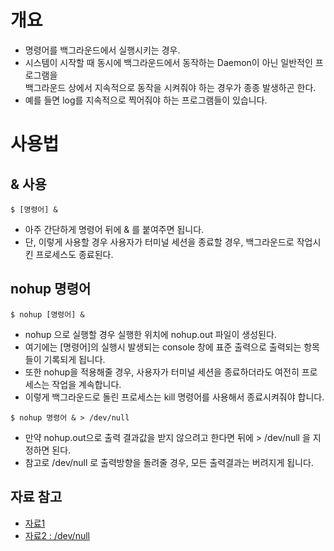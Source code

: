 
# 개요 
- 명령어를 백그라운드에서 실행시키는 경우.
- 시스템이 시작할 때 동시에 백그라운드에서 동작하는 Daemon이 아닌 일반적인 프로그램을 <br>
  백그라운드 상에서 지속적으로 동작을 시켜줘야 하는 경우가 종종 발생하곤 한다. 
- 예를 들면 log를 지속적으로 찍어줘야 하는 프로그램들이 있습니다. 

# 사용법
## & 사용
```
$ [명령어] &
```
- 아주 간단하게 명령어 뒤에 & 를 붙여주면 됩니다. 
- 단, 이렇게 사용할 경우 사용자가 터미널 세션을 종료할 경우, 백그라운드로 작업시킨 프로세스도 종료된다.

## nohup 명령어
```
$ nohup [명령어] &
```
- nohup 으로 실행할 경우 실행한 위치에 nohup.out 파일이 생성된다. 
- 여기에는 [명령어]의 실행시 발생되는 console 창에 표준 출력으로 출력되는 항목들이 기록되게 됩니다.
- 또한 nohup을 적용해줄 경우, 사용자가 터미널 세션을 종료하더라도 여전히 프로세스는 작업을 계속합니다.
- 이렇게 백그라운드로 돌린 프로세스는 kill 명령어를 사용해서 종료시켜줘야 합니다. 

```
$ nohup 명령어 & > /dev/null
```
- 만약 nohup.out으로 출력 결과값을 받지 않으려고 한다면 뒤에 > /dev/null 을 지정하면 된다. 
- 참고로 /dev/null 로 출력방향을 돌려줄 경우, 모든 출력결과는 버려지게 됩니다. 


## 자료 참고
- [자료1](https://m.blog.naver.com/PostView.naver?isHttpsRedirect=true&blogId=lge920904&logNo=220687339025)
- [자료2 : /dev/null](http://minsone.github.io/shell/shell-dev-null)

